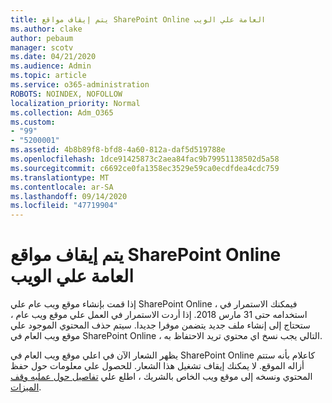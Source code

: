 ```yaml
---
title: يتم إيقاف مواقع SharePoint Online العامة علي الويب
ms.author: clake
author: pebaum
manager: scotv
ms.date: 04/21/2020
ms.audience: Admin
ms.topic: article
ms.service: o365-administration
ROBOTS: NOINDEX, NOFOLLOW
localization_priority: Normal
ms.collection: Adm_O365
ms.custom:
- "99"
- "5200001"
ms.assetid: 4b8b89f8-bfd8-4a60-812a-daf5d519788e
ms.openlocfilehash: 1dce91425873c2aea84fac9b79951138502d5a58
ms.sourcegitcommit: c6692ce0fa1358ec3529e59ca0ecdfdea4cdc759
ms.translationtype: MT
ms.contentlocale: ar-SA
ms.lasthandoff: 09/14/2020
ms.locfileid: "47719904"
---
```

# <a name="sharepoint-online-public-websites-are-being-discontinued"></a>يتم إيقاف مواقع SharePoint Online العامة علي الويب

إذا قمت بإنشاء موقع ويب عام علي SharePoint Online ، فيمكنك الاستمرار في استخدامه حتى 31 مارس 2018. إذا أردت الاستمرار في العمل علي موقع ويب عام ، ستحتاج إلى إنشاء ملف جديد يتضمن موفرا جديدا. سيتم حذف المحتوي الموجود علي موقع ويب العام في SharePoint Online ، التالي يجب نسخ اي محتوي تريد الاحتفاظ به.
  
يظهر الشعار الآن في اعلي موقع ويب العام في SharePoint Online كاعلام بأنه ستتم أزاله الموقع. لا يمكنك إيقاف تشغيل هذا الشعار. للحصول علي معلومات حول حفظ المحتوي ونسخه إلى موقع ويب الخاص بالشريك ، اطلع علي [تفاصيل حول عمليه وقف الميزات](https://go.microsoft.com/fwlink/?linkid=866980).
  